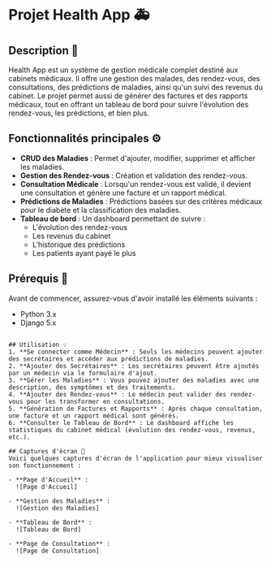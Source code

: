 
# Projet Health App 🚑

## Description 📝
Health App est un système de gestion médicale complet destiné aux cabinets médicaux. Il offre une gestion des malades, des rendez-vous, des consultations, des prédictions de maladies, ainsi qu'un suivi des revenus du cabinet. Le projet permet aussi de générer des factures et des rapports médicaux, tout en offrant un tableau de bord pour suivre l'évolution des rendez-vous, les prédictions, et bien plus.

## Fonctionnalités principales ⚙️
- **CRUD des Maladies** : Permet d'ajouter, modifier, supprimer et afficher les maladies.
- **Gestion des Rendez-vous** : Création et validation des rendez-vous.
- **Consultation Médicale** : Lorsqu'un rendez-vous est validé, il devient une consultation et génère une facture et un rapport médical.
- **Prédictions de Maladies** : Prédictions basées sur des critères médicaux pour le diabète et la classification des maladies.
- **Tableau de bord** : Un dashboard permettant de suivre :
  - L'évolution des rendez-vous
  - Les revenus du cabinet
  - L'historique des prédictions
  - Les patients ayant payé le plus

## Prérequis 🔧
Avant de commencer, assurez-vous d'avoir installé les éléments suivants :
- Python 3.x
- Django 5.x


```

## Utilisation 💡
1. **Se connecter comme Médecin** : Seuls les médecins peuvent ajouter des secrétaires et accéder aux prédictions de maladies.
2. **Ajouter des Secrétaires** : Les secrétaires peuvent être ajoutés par un médecin via le formulaire d'ajout.
3. **Gérer les Maladies** : Vous pouvez ajouter des maladies avec une description, des symptômes et des traitements.
4. **Ajouter des Rendez-vous** : Le médecin peut valider des rendez-vous pour les transformer en consultations.
5. **Génération de Factures et Rapports** : Après chaque consultation, une facture et un rapport médical sont générés.
6. **Consulter le Tableau de Bord** : Le dashboard affiche les statistiques du cabinet médical (évolution des rendez-vous, revenus, etc.).

## Captures d'écran 📸
Voici quelques captures d'écran de l'application pour mieux visualiser son fonctionnement :

- **Page d'Accueil** :
  ![Page d'Accueil]
  
- **Gestion des Maladies** :
  ![Gestion des Maladies]

- **Tableau de Bord** :
  ![Tableau de Bord]

- **Page de Consultation** :
  ![Page de Consultation]
